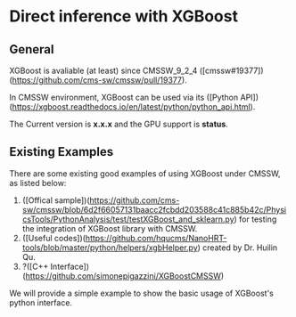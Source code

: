 # Direct inference with XGBoost

## General 
XGBoost is avaliable (at least) since CMSSW\_9\_2\_4 ([cmssw#19377])(https://github.com/cms-sw/cmssw/pull/19377).

In CMSSW environment, XGBoost can be used via its ([Python API])(https://xgboost.readthedocs.io/en/latest/python/python_api.html).

The Current version is **x.x.x** and the GPU support is **status**.

## Existing Examples

There are some existing good examples of using XGBoost under CMSSW, as listed below:
1. ([Offical sample])(https://github.com/cms-sw/cmssw/blob/6d2f66057131baacc2fcbdd203588c41c885b42c/PhysicsTools/PythonAnalysis/test/testXGBoost_and_sklearn.py) for testing the integration of XGBoost library with CMSSW.
2. ([Useful codes])(https://github.com/hqucms/NanoHRT-tools/blob/master/python/helpers/xgbHelper.py) created by Dr. Huilin Qu.
3. ?([C++ Interface])(https://github.com/simonepigazzini/XGBoostCMSSW)

We will provide a simple example to show the basic usage of XGBoost's python interface.
